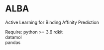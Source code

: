 # ALBA
Active Learning for Binding Affinity Prediction

Require: 
python >= 3.6
rdkit   
datamol   
pandas
